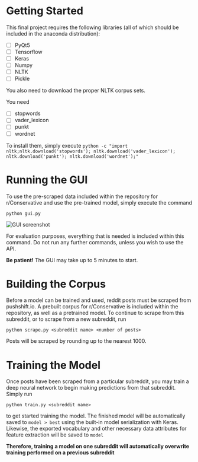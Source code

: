 ﻿# Getting Started

This final project requires the following libraries (all of which should be included in the anaconda distribution):

 - [ ] PyQt5
 - [ ] Tensorflow
 - [ ] Keras
 - [ ] Numpy
 - [ ] NLTK
 - [ ] Pickle

You also need to download the proper NLTK corpus sets. 

You need
 - [ ] stopwords
 - [ ] vader_lexicon
 - [ ] punkt
 - [ ] wordnet

To install them, simply execute
`python -c "import nltk;nltk.download('stopwords');
nltk.download('vader_lexicon');
nltk.download('punkt');
nltk.download('wordnet');"`
 
# Running the GUI

To use the pre-scraped data included within the repository for r/Conservative and use the pre-trained model, simply execute the command

`python gui.py`

![GUI screenshot](https://i.ibb.co/G7WRrkZ/GUI.png)

For evaluation purposes, everything that is needed is included within this command. Do not run any further commands, unless you wish to use the API.

**Be patient!** The GUI may take up to 5 minutes to start.

# Building the Corpus

Before a model can be trained and used, reddit posts must be scraped from pushshift.io. A prebuilt corpus for r/Conservative is included within the repository, as well as a pretrained model. To continue to scrape from this subreddit, or to scrape from a new subreddit, run 

    python scrape.py <subreddit name> <number of posts>


Posts will be scraped by rounding up to the nearest 1000.

# Training the Model

Once posts have been scraped from a particular subreddit, you may train a deep neural network to begin making predictions from that subreddit. Simply run

    python train.py <subreddit name>

to get started training the model. The finished model will be automatically saved to `model > best` using the built-in model serialization with Keras. Likewise, the exported vocabulary and other necessary data attributes for feature extraction will be saved to `model` 

**Therefore, training a model on one subreddit will automatically overwrite training performed on a previous subreddit**

